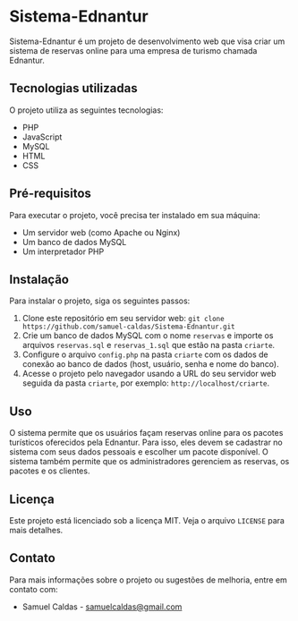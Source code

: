 # Sistema-Ednantur

Sistema-Ednantur é um projeto de desenvolvimento web que visa criar um sistema de reservas online para uma empresa de turismo chamada Ednantur.

## Tecnologias utilizadas

O projeto utiliza as seguintes tecnologias:

- PHP
- JavaScript
- MySQL
- HTML
- CSS

## Pré-requisitos

Para executar o projeto, você precisa ter instalado em sua máquina:

- Um servidor web (como Apache ou Nginx)
- Um banco de dados MySQL
- Um interpretador PHP

## Instalação

Para instalar o projeto, siga os seguintes passos:

1. Clone este repositório em seu servidor web: `git clone https://github.com/samuel-caldas/Sistema-Ednantur.git`
2. Crie um banco de dados MySQL com o nome `reservas` e importe os arquivos `reservas.sql` e `reservas_1.sql` que estão na pasta `criarte`.
3. Configure o arquivo `config.php` na pasta `criarte` com os dados de conexão ao banco de dados (host, usuário, senha e nome do banco).
4. Acesse o projeto pelo navegador usando a URL do seu servidor web seguida da pasta `criarte`, por exemplo: `http://localhost/criarte`.

## Uso

O sistema permite que os usuários façam reservas online para os pacotes turísticos oferecidos pela Ednantur. Para isso, eles devem se cadastrar no sistema com seus dados pessoais e escolher um pacote disponível. O sistema também permite que os administradores gerenciem as reservas, os pacotes e os clientes.

## Licença

Este projeto está licenciado sob a licença MIT. Veja o arquivo `LICENSE` para mais detalhes.

## Contato

Para mais informações sobre o projeto ou sugestões de melhoria, entre em contato com:

- Samuel Caldas - samuelcaldas@gmail.com
